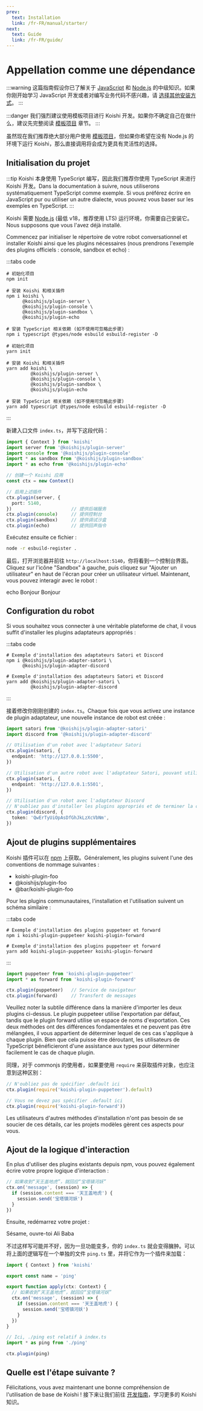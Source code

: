 ```yaml
---
prev:
  text: Installation
  link: /fr-FR/manual/starter/
next:
  text: Guide
  link: /fr-FR/guide/
---
```


# Appellation comme une dépendance

:::warning
这篇指南假设你已了解关于 [JavaScript](https://developer.mozilla.org/zh-CN/docs/Web/JavaScript) 和 [Node.js](https://nodejs.org/) 的中级知识。如果你刚开始学习 JavaScript 开发或者对编写业务代码不感兴趣，请 [选择其他安装方式](./index.md)。
:::

:::danger
我们强烈建议使用模板项目进行 Koishi 开发。如果你不确定自己在做什么，建议先完整阅读 [模板项目](./boilerplate.md) 章节。
:::

虽然现在我们推荐绝大部分用户使用 [模板项目](./boilerplate.md)，但如果你希望在没有 Node.js 的环境下运行 Koishi，那么直接调用将会成为更具有灵活性的选择。

## Initialisation du projet

:::tip
Koishi 本身使用 TypeScript 编写，因此我们推荐你使用 TypeScript 来进行 Koishi 开发。Dans la documentation à suivre, nous utiliserons systématiquement TypeScript comme exemple. Si vous préférez écrire en JavaScript pur ou utiliser un autre dialecte, vous pouvez vous baser sur les exemples en TypeScript.
:::

Koishi 需要 [Node.js](https://nodejs.org/) (最低 v18，推荐使用 LTS) 运行环境，你需要自己安装它。Nous supposons que vous l'avez déjà installé.

Commencez par initialiser le répertoire de votre robot conversationnel et installer Koishi ainsi que les plugins nécessaires (nous prendrons l'exemple des plugins officiels : console, sandbox et echo) :

:::tabs code

```npm
# 初始化项目
npm init

# 安装 Koishi 和相关插件
npm i koishi \
      @koishijs/plugin-server \
      @koishijs/plugin-console \
      @koishijs/plugin-sandbox \
      @koishijs/plugin-echo

# 安装 TypeScript 相关依赖 (如不使用可忽略此步骤)
npm i typescript @types/node esbuild esbuild-register -D
```

```yarn
# 初始化项目
yarn init

# 安装 Koishi 和相关插件
yarn add koishi \
         @koishijs/plugin-server \
         @koishijs/plugin-console \
         @koishijs/plugin-sandbox \
         @koishijs/plugin-echo

# 安装 TypeScript 相关依赖 (如不使用可忽略此步骤)
yarn add typescript @types/node esbuild esbuild-register -D
```

:::

新建入口文件 `index.ts`，并写下这段代码：

```ts title=index.ts no-extra-header
import { Context } from 'koishi'
import server from '@koishijs/plugin-server'
import console from '@koishijs/plugin-console'
import * as sandbox from '@koishijs/plugin-sandbox'
import * as echo from '@koishijs/plugin-echo'

// 创建一个 Koishi 应用
const ctx = new Context()

// 启用上述插件
ctx.plugin(server, {
  port: 5140,
})                      // 提供后端服务
ctx.plugin(console)     // 提供控制台
ctx.plugin(sandbox)     // 提供调试沙盒
ctx.plugin(echo)        // 提供回声指令
```

Exécutez ensuite ce fichier :

```sh
node -r esbuild-register .
```

最后，打开浏览器并前往 `http://localhost:5140`，你将看到一个控制台界面。Cliquez sur l'icône "Sandbox" à gauche, puis cliquez sur "Ajouter un utilisateur" en haut de l'écran pour créer un utilisateur virtuel. Maintenant, vous pouvez interagir avec le robot :

<chat-panel>
<chat-message nickname="Alice">echo Bonjour</chat-message>
<chat-message nickname="Koishi">Bonjour</chat-message>
</chat-panel>

## Configuration du robot

Si vous souhaitez vous connecter à une véritable plateforme de chat, il vous suffit d'installer les plugins adaptateurs appropriés :

:::tabs code

```npm
# Exemple d'installation des adaptateurs Satori et Discord
npm i @koishijs/plugin-adapter-satori \
      @koishijs/plugin-adapter-discord
```

```yarn
# Exemple d'installation des adaptateurs Satori et Discord
yarn add @koishijs/plugin-adapter-satori \
         @koishijs/plugin-adapter-discord
```

:::

接着修改你刚刚创建的 `index.ts`。Chaque fois que vous activez une instance de plugin adaptateur, une nouvelle instance de robot est créée :

```ts title=index.ts
import satori from '@koishijs/plugin-adapter-satori'
import discord from '@koishijs/plugin-adapter-discord'

// Utilisation d'un robot avec l'adaptateur Satori
ctx.plugin(satori, {
  endpoint: 'http://127.0.0.1:5500',
})

// Utilisation d'un autre robot avec l'adaptateur Satori, pouvant utiliser un mode de communication différent
ctx.plugin(satori, {
  endpoint: 'http://127.0.0.1:5501',
})

// Utilisation d'un robot avec l'adaptateur Discord
// N'oubliez pas d'installer les plugins appropriés et de terminer la configuration avant utilisation
ctx.plugin(discord, {
  token: 'QwErTyUiOpAsDfGhJkLzXcVbNm',
})
```

## Ajout de plugins supplémentaires

Koishi 插件可以在 [npm](https://www.npmjs.com) 上获取。Généralement, les plugins suivent l'une des conventions de nommage suivantes :

- koishi-plugin-foo
- @koishijs/plugin-foo
- @bar/koishi-plugin-foo

Pour les plugins communautaires, l'installation et l'utilisation suivent un schéma similaire :

:::tabs code

```npm
# Exemple d'installation des plugins puppeteer et forward
npm i koishi-plugin-puppeteer koishi-plugin-forward
```

```yarn
# Exemple d'installation des plugins puppeteer et forward
yarn add koishi-plugin-puppeteer koishi-plugin-forward
```

:::

```ts title=index.ts
import puppeteer from 'koishi-plugin-puppeteer'
import * as forward from 'koishi-plugin-forward'

ctx.plugin(puppeteer)   // Service de navigateur
ctx.plugin(forward)     // Transfert de messages
```

Veuillez noter la subtile différence dans la manière d'importer les deux plugins ci-dessus. Le plugin puppeteer utilise l'exportation par défaut, tandis que le plugin forward utilise un espace de noms d'exportation. Ces deux méthodes ont des différences fondamentales et ne peuvent pas être mélangées, il vous appartient de déterminer lequel de ces cas s'applique à chaque plugin. Bien que cela puisse être déroutant, les utilisateurs de TypeScript bénéficieront d'une assistance aux types pour déterminer facilement le cas de chaque plugin.

同理，对于 commonjs 的使用者，如果要使用 `require` 来获取插件对象，也应注意到这种区别：

```ts title=index.ts
// N'oubliez pas de spécifier .default ici
ctx.plugin(require('koishi-plugin-puppeteer').default)

// Vous ne devez pas spécifier .default ici
ctx.plugin(require('koishi-plugin-forward'))
```

Les utilisateurs d'autres méthodes d'installation n'ont pas besoin de se soucier de ces détails, car les projets modèles gèrent ces aspects pour vous.

## Ajout de la logique d'interaction

En plus d'utiliser des plugins existants depuis npm, vous pouvez également écrire votre propre logique d'interaction :

```ts title=index.ts
// 如果收到“天王盖地虎”，就回应“宝塔镇河妖”
ctx.on('message', (session) => {
  if (session.content === '天王盖地虎') {
    session.send('宝塔镇河妖')
  }
})
```

Ensuite, redémarrez votre projet :

<chat-panel>
<chat-message nickname="Alice">Sésame, ouvre-toi</chat-message>
<chat-message nickname="Koishi">Ali Baba</chat-message>
</chat-panel>

不过这样写可能并不好，因为一旦功能变多，你的 `index.ts` 就会变得臃肿。可以将上面的逻辑写在一个单独的文件 `ping.ts` 里，并将它作为一个插件来加载：

```ts title=ping.ts no-extra-header
import { Context } from 'koishi'

export const name = 'ping'

export function apply(ctx: Context) {
  // 如果收到“天王盖地虎”，就回应“宝塔镇河妖”
  ctx.on('message', (session) => {
    if (session.content === '天王盖地虎') {
      session.send('宝塔镇河妖')
    }
  })
}
```

```ts title=index.ts
// Ici, ./ping est relatif à index.ts
import * as ping from './ping'

ctx.plugin(ping)
```

## Quelle est l'étape suivante ?

Félicitations, vous avez maintenant une bonne compréhension de l'utilisation de base de Koishi ! 接下来让我们前往 [开发指南](../../guide/)，学习更多的 Koishi 知识。
